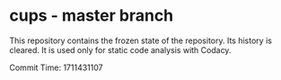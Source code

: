 # cups - master branch

This repository contains the frozen state of the repository.
Its history is cleared. It is used only for static code
analysis with Codacy.

Commit Time: 1711431107